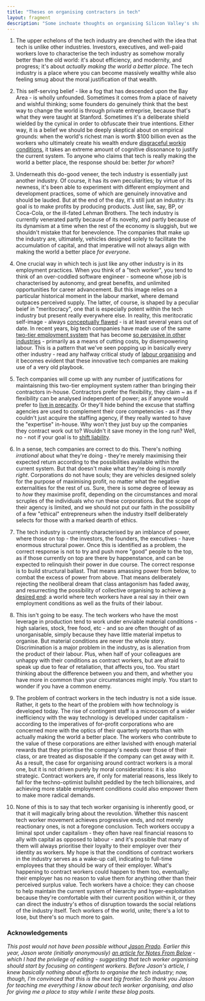 ```yaml
---
title: "Theses on organising contractors in tech"
layout: fragment
description: "Some inchoate thoughts on organising Silicon Valley's shadow workforce and why it matters."
---
```


1. The upper echelons of the tech industry are drenched with the idea that tech is unlike other industries. Investors, executives, and well-paid workers love to characterise the tech industry as somehow morally better than the old world: it's about efficiency, and modernity, and progress; it's about _actually making the world a better place_. The tech industry is a place where you can become massively wealthy while also feeling smug about the moral justification of that wealth.

2. This self-serving belief - like a fog that has descended upon the Bay Area - is wholly unfounded. Sometimes it comes from a place of naivety and wishful thinking; some founders do genuinely think that the best way to change the world is through private entreprise, because that's what they were taught at Stanford. Sometimes it's a deliberate shield wielded by the cynical in order to obfuscate their true intentions. Either way, it is a belief we should be deeply skeptical about on empirical grounds: when the world's richest man is worth $100 billion even as the workers who ultimately create his wealth endure [disgraceful workig conditions](https://www.newsweek.com/amazon-drivers-warehouse-conditions-workers-complains-jeff-bezos-bernie-1118849), it takes an extreme amount of cognitive dissonance to justify the current system. To anyone who claims that tech is really making the world a better place, the response should be: better _for whom_?

3. Underneath this do-good veneer, the tech industry is essentially just another industry. Of course, it has its own peculiarities; by virtue of its newness, it's been able to experiment with different employment and development practices, some of which are genuinely innovative and should be lauded. But at the end of the day, it's still just an industry: its goal is to make profits by producing products. Just like, say, BP, or Coca-Cola, or the ill-fated Lehman Brothers. The tech industry is currently venerated partly because of its novelty, and partly because of its dynamism at a time when the rest of the economy is sluggish, but we shouldn't mistake that for benevolence. The companies that make up the industry are, ultimately, vehicles designed solely to facilitate the accumulation of capital, and that imperative will not always align with making the world a better place _for everyone_.

4. One crucial way in which tech is just like any other industry is in its employment practices. When you think of a "tech worker", you tend to think of an over-coddled software engineer - someone whose job is characterised by autonomy, and great benefits, and unlimited opportunities for career advancement. But this image relies on a particular historical moment in the labour market, where demand outpaces perceived supply. The latter, of course, is shaped by a peculiar beief in "meritocracy", one that is especially potent within the tech industry but present really everywhere else. In reality, this meritocratic self-image - always [conceptually flawed](https://notesfrombelow.org/article/tech-culture-unions-meritocracy) - is at least several years out of date. In recent years, big tech companies have made use of the same [two-tier employment system](https://notesfrombelow.org/article/organising-silicon-valleys-shadow-workforce) that has become [so pervasive in other industries](https://www.nytimes.com/2010/11/20/business/20wages.html) - primarily as a means of cutting costs, by disempowering labour. This is a pattern that we've seen popping up in basically every other industry - read any halfway critical study of [labour organising](https://www.plutobooks.com/9781786802347/choke-points/) and it becomes evident that these innovative tech companies are making use of a very old playbook.

5. Tech companies will come up with any number of justifications for maintaisning this two-tier employment system rather than bringing their contractors in-house. Contractors prefer the flexibility, they claim ~ as if flexibility can be analysed independent of power; as if anyone would prefer to [live in precarity](https://www.theguardian.com/technology/2018/dec/20/facebook-contractors-filter-digital-labor-dispute-christmas). Or they'll hide behind the excuse that staffing agencies are used to complement their core competencies - as if they couldn't just acquire the staffing agency, if they really wanted to have the "expertise" in-house. Why won't they just buy up the companies they contract work out to? Wouldn't it save money in the long run? Well, no - not if your goal is to [shift liability](https://notesfrombelow.org/article/organising-silicon-valleys-shadow-workforce).

6. In a sense, tech companies are correct to do this. There's nothing _irrational_ about what they're doing - they're merely maximising their expected return according to the possibilities available within the current system. But that doesn't make what they're doing is _morally right_. Corporations do not have souls; they are vehicles designed solely for the purpose of maximising profit, no matter what the negative externalities for the rest of us. Sure, there is some degree of leeway as to _how_ they maximise profit, depending on the circumstances and moral scruples of the individuals who run these corporations. But the scope of their agency is limited, and we should not put our faith in the possibility of a few "ethical" entrepreneurs when the industry itself deliberately selects for those with a marked dearth of ethics.

7. The tech industry is currently characterised by an imblance of power, where those on top - the investors, the founders, the executives - have enormous structural power. Once this is identified as a problem, the correct response is not to try and push more "good" people to the top, as if those currently on top are there by happenstance, and can be expected to relinquish their power in due course. The correct response is to build structural ballast. That means amassing power from below, to combat the excess of power from above. That means deliberately rejecting the neoliberal dream that class antagonism has faded away, and resurrecting the possibility of collective organising to achieve [a desired end](https://novaramedia.com/2018/06/27/now-is-the-time-for-worker-power-in-the-tech-industry/): a world where tech workers have a real say in their own employment conditions as well as the fruits of their labour.

8. This isn't going to be easy. The tech workers who have the most leverage in production tend to work under enviable material conditions - high salaries, stock, free food, etc - and so are often thought of as unorganisable, simply because they have little material impetus to organise. But material conditions are never the whole story. Discrimination is a major problem in the industry, as is alienation from the product of their labour. Plus, when half of your colleagues are unhappy with their conditions as contract workers, but are afraid to speak up due to fear of retaliation, that affects you, too. You start thinking about the difference between you and them, and whether you have more in common than your circumstances might imply. You start to wonder if you have a common enemy.

9. The problem of contract workers in the tech industry is not a side issue. Rather, it gets to the heart of the problem with how technology is developed today. The rise of contingent staff is a microcosm of a wider inefficiency with the way technology is developed under capitalism - according to the imperatives of for-profit corporations who are concerned more with the optics of their quarterly reports than with actually making the world a better place. The workers who contribute to the value of these corporations are either lavished with enough material rewards that they prioritise the company's needs over those of their class, or are treated as disposable if the company can get away with it. As a result, the case for organising around contract workers is a moral one, but it is not driven purely by moral considerations: it is also strategic. Contract workers are, if only for material reasons, less likely to fall for the techno-optimist bullshit peddled by the tech billionaires, and achieving more stable employment conditions could also empower them to make more radical demands.

10. None of this is to say that tech worker organising is inherently good, or that it will magically bring about the revolution. Whether this nascent tech worker movement achieves progressive ends, and not merely reactionary ones, is not a foregone conclusion. Tech workers occupy a liminal spot under capitalism - they often have real financial reasons to ally with capital as opposed to labour - and it's possible that many of them will always prioritise their loyalty to their employer over their identity as workers. My hope is that the conditions of contract workers in the industry serves as a wake-up call, indicating to full-time employees that they should be wary of their employer. What's happening to contract workers could happen to them too, eventually; their employer has no reason to value them for anything other than their perceived surplus value. Tech workers have a choice: they can choose to help maintain the current system of hierarchy and hyper-exploitation because they're comfortable with their current position within it, or they can direct the industry's ethos of disruption towards the social relations of the industry itself. Tech workers of the world, unite; there's a lot to lose, but there's so much more to gain.

### Acknowledgements

_This post would not have been possible without [Jason Prado](https://twitter.com/jasonpjason). Earlier this year, Jason wrote (initially anonymously) [an article for Notes From Below](https://notesfrombelow.org/article/prospects-for-organizing-the-tech-industry) - which I had the privilege of editing - suggesting that tech worker organising should start by focusing on contingent workers. Before Jason's article, I knew basically nothing about efforts to organise the tech industry; now, though, I'm convinced that this is the next big frontier. So thank you Jason for teaching me everything I know about tech worker organising, and also for giving me a place to stay while I write these blog posts._
